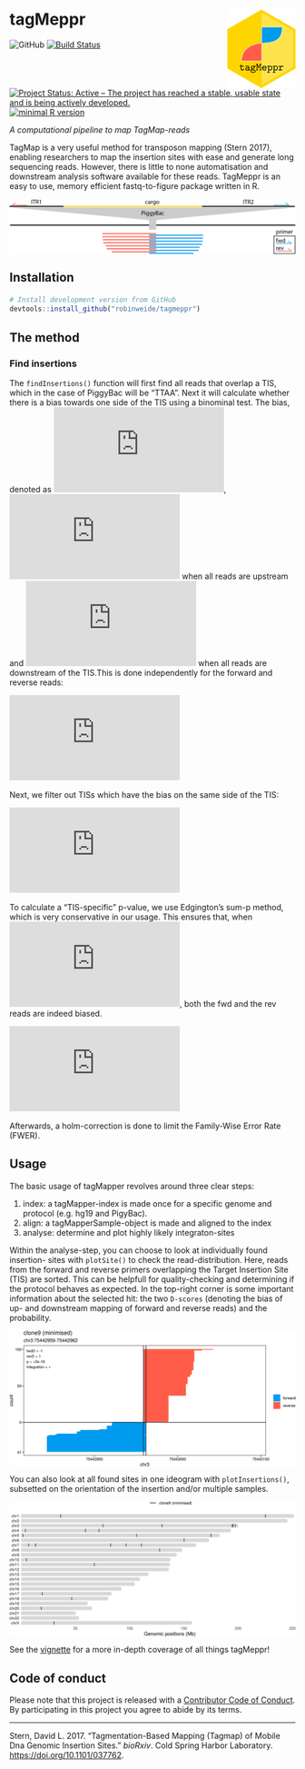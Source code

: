 
<!-- README.md is generated from README.Rmd. Please edit that file -->

# tagMeppr <img src="vignettes/logo_tagMeppr.png" align="right" alt="" width="120" />

![GitHub](https://img.shields.io/github/license/robinweide/tagMeppr)
[![Build
Status](https://travis-ci.org/robinweide/tagmeppr.svg?branch=master)](https://travis-ci.org/robinweide/tagmeppr)
[![Project Status: Active – The project has reached a stable, usable
state and is being actively
developed.](https://www.repostatus.org/badges/latest/active.svg)](https://www.repostatus.org/#active)
[![minimal R
version](https://img.shields.io/badge/R%3E%3D-3.4.4-blue.svg)](https://cran.r-project.org/)

*A computational pipeline to map TagMap-reads*

TagMap is a very useful method for transposon mapping (Stern 2017),
enabling researchers to map the insertion sites with ease and generate
long sequencing reads. However, there is little to none automatisation
and downstream analysis software available for these reads. TagMeppr is
an easy to use, memory efficient fastq-to-figure package written in R.

<img src="vignettes/TM.png" style="display: block; margin: auto;" />

## Installation

``` r
# Install development version from GitHub
devtools::install_github("robinweide/tagmeppr")
```

## The method

### Find insertions

The `findInsertions()` function will first find all reads that overlap a
TIS, which in the case of PiggyBac will be “TTAA”. Next it will
calculate whether there is a bias towards one side of the TIS using a
binominal test. The bias, denoted as
![D](https://latex.codecogs.com/png.latex?D "D"),
![-1](https://latex.codecogs.com/png.latex?-1 "-1") when all reads are
upstream and ![+1](https://latex.codecogs.com/png.latex?%2B1 "+1") when
all reads are downstream of the TIS.This is done independently for the
forward and reverse reads:

  
![
\\begin{aligned}
p\_{fwd/rev} = \\binom{reads\_{D\<0}}{reads}
\\end{aligned}
](https://latex.codecogs.com/png.latex?%0A%5Cbegin%7Baligned%7D%0Ap_%7Bfwd%2Frev%7D%20%3D%20%5Cbinom%7Breads_%7BD%3C0%7D%7D%7Breads%7D%0A%5Cend%7Baligned%7D%0A
"
\\begin{aligned}
p_{fwd/rev} = \\binom{reads_{D\<0}}{reads}
\\end{aligned}
")  

Next, we filter out TISs which have the bias on the same side of the
TIS:

  
![
\\begin{aligned}
sgn(D\_{fwd}) \\neq sgn(D\_{rev})
\\end{aligned}
](https://latex.codecogs.com/png.latex?%0A%5Cbegin%7Baligned%7D%0Asgn%28D_%7Bfwd%7D%29%20%5Cneq%20sgn%28D_%7Brev%7D%29%0A%5Cend%7Baligned%7D%0A
"
\\begin{aligned}
sgn(D_{fwd}) \\neq sgn(D_{rev})
\\end{aligned}
")  

To calculate a “TIS-specific” p-value, we use Edgington’s sum-p method,
which is very conservative in our usage. This ensures that, when
![p\_{combined} \<
\\alpha](https://latex.codecogs.com/png.latex?p_%7Bcombined%7D%20%3C%20%5Calpha
"p_{combined} \< \\alpha"), both the fwd and the rev reads are indeed
biased.

  
![
\\begin{aligned}
p\_{combined} = \\dfrac{(\\sum\_{i=1}^{2} p\_i)^{2}}{2\!}
\\end{aligned}
](https://latex.codecogs.com/png.latex?%0A%5Cbegin%7Baligned%7D%0Ap_%7Bcombined%7D%20%3D%20%5Cdfrac%7B%28%5Csum_%7Bi%3D1%7D%5E%7B2%7D%20p_i%29%5E%7B2%7D%7D%7B2%21%7D%0A%5Cend%7Baligned%7D%0A
"
\\begin{aligned}
p_{combined} = \\dfrac{(\\sum_{i=1}^{2} p_i)^{2}}{2!}
\\end{aligned}
")  

Afterwards, a holm-correction is done to limit the Family-Wise Error
Rate (FWER).

## Usage

The basic usage of tagMapper revolves around three clear steps:

1.  index: a tagMapper-index is made once for a specific genome and
    protocol (e.g. hg19 and PigyBac).
2.  align: a tagMapperSample-object is made and aligned to the index
3.  analyse: determine and plot highly likely integraton-sites

Within the analyse-step, you can choose to look at individually found
insertion- sites with `plotSite()` to check the read-distribution. Here,
reads from the forward and reverse primers overlapping the Target
Insertion Site (TIS) are sorted. This can be helpfull for
quality-checking and determining if the protocol behaves as expected. In
the top-right corner is some important information about the selected
hit: the two `D-scores` (denoting the bias of up- and downstream mapping
of forward and reverse reads) and the
probability.

<img src="vignettes/tagmeppr_files/figure-latex/PLOTsingle100-1.png" style="display: block; margin: auto;" />

You can also look at all found sites in one ideogram with
`plotInsertions()`, subsetted on the orientation of the insertion and/or
multiple
samples.

<img src="vignettes/tagmeppr_files/figure-latex/PI-1.png" style="display: block; margin: auto;" />

See the
[vignette](https://raw.githubusercontent.com/robinweide/tagmeppr/master/vignettes/tagmeppr.pdf)
for a more in-depth coverage of all things tagMeppr\!

## Code of conduct

Please note that this project is released with a [Contributor Code of
Conduct](.github/CODE_OF_CONDUCT.md). By participating in this project
you agree to abide by its terms.

-----

<div id="refs" class="references">

<div id="ref-Stern037762">

Stern, David L. 2017. “Tagmentation-Based Mapping (Tagmap) of Mobile Dna
Genomic Insertion Sites.” *bioRxiv*. Cold Spring Harbor Laboratory.
<https://doi.org/10.1101/037762>.

</div>

</div>
